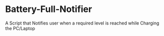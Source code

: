# Battery-Full-Notifier
A Script that Notifies user when a required level is reached while Charging the PC/Laptop
